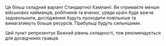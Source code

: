 Це більш складний варіант Стандартної Кампанії. Ви отримаєте менше
військових найманців, робітників та вчених, уряди країн буде важче
задовольнити, дослідження будуть проходити повільніше та вимагатимуть
більше ресурсів. Прибульці будуть сильнішими.

Цей пункт репрезентує Важкий рівень складності, тож рекомендується для
досвідчених гравців.